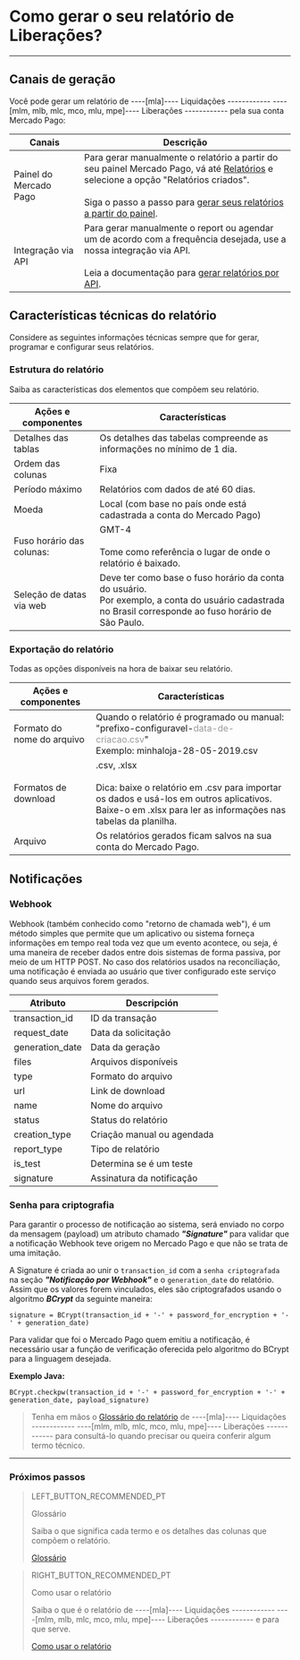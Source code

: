 
# Como gerar o seu relatório de Liberações?
------------


## Canais de geração

Você pode gerar um relatório de ----[mla]---- Liquidações ------------ ----[mlm, mlb, mlc, mco, mlu, mpe]---- Liberações ------------ pela sua conta Mercado Pago:

| Canais | Descrição |
| --- | --- |
| Painel do Mercado Pago | Para gerar manualmente o relatório a partir do seu painel Mercado Pago, vá até [Relatórios](https://www.mercadopago[FAKER][URL][DOMAIN]/movements) e selecione a opção "Relatórios criados".<br/><br/>Siga o passo a passo para [gerar seus relatórios a partir do painel](https://www.mercadopago[FAKER][URL][DOMAIN]/developers/pt/guides/additional-content/reports/released-money/panel). |
| Integração via API | Para gerar manualmente o report ou agendar um de acordo com a frequência desejada, use a nossa integração via API. <br/><br/> Leia a documentação para [gerar relatórios por API](https://www.mercadopago[FAKER][URL][DOMAIN]/developers/pt/guides/additional-content/reports/released-money/api). |

## Características técnicas do relatório

Considere as seguintes informações técnicas sempre que for gerar, programar e configurar seus relatórios.


### Estrutura do relatório

Saiba as características dos elementos que compõem seu relatório.


| Ações e componentes | Características |
| --- | --- |
| Detalhes das tablas | Os detalhes das tabelas compreende as informações no mínimo de 1 dia. |
| Ordem das colunas | Fixa |
| Período máximo | Relatórios com dados de até 60 dias. |
| Moeda | Local (com base no país onde está cadastrada a conta do Mercado Pago) |
| Fuso horário das colunas: | GMT-4 <br/> <br/> Tome como referência o lugar de onde o relatório é baixado. |
| Seleção de datas via web | Deve ter como base o fuso horário da conta do usuário. <br/>Por exemplo, a conta do usuário cadastrada no Brasil corresponde ao fuso horário de São Paulo. |


### Exportação do relatório

Todas as opções disponíveis na hora de baixar seu relatório.

| Ações e componentes | Características |
| --- | --- |
| Formato do nome do arquivo | Quando o relatório é programado ou manual:<br/> "prefixo-configuravel-<span style='color:#999999;'>data-de-criacao.csv</span>" <br/> Exemplo: minhaloja-28-05-2019.csv |
| Formatos de download | .csv, .xlsx <br/><br/>Dica: baixe o relatório em .csv para importar os dados e usá-los em outros aplicativos. Baixe-o em .xlsx para ler as informações nas tabelas da planilha. |
| Arquivo | Os relatórios gerados ficam salvos na sua conta do Mercado Pago. |


## Notificações

### Webhook

Webhook (também conhecido como "retorno de chamada web"), é um método simples que permite que um aplicativo ou sistema forneça informações em tempo real toda vez que um evento acontece, ou seja, é uma maneira de receber dados entre dois sistemas de forma passiva, por meio de um HTTP POST. No caso dos relatórios usados na reconciliação, uma notificação é enviada ao usuário que tiver configurado este serviço quando seus arquivos forem gerados.

| Atributo        | Descripción |
|-----------------| --- |
| transaction_id  | ID da transação |
| request_date    | Data da solicitação |
| generation_date | Data da geração |
| files           | Arquivos disponíveis |
| type            | Formato do arquivo |
| url             | Link de download |
| name            | Nome do arquivo |
| status          | Status do relatório |
| creation_type   | Criação manual ou agendada |
| report_type     | Tipo de relatório |
| is_test         | Determina se é um teste |
| signature       | Assinatura da notificação |

### Senha para criptografia

Para garantir o processo de notificação ao sistema, será enviado no corpo da mensagem (payload) um atributo chamado **_"Signature"_** para validar que a notificação Webhook teve origem no Mercado Pago e que não se trata de uma imitação.

A Signature é criada ao unir o `transaction_id` com a `senha criptografada` na seção **_"Notificação por Webhook"_** e o `generation_date` do relatório. Assim que os valores forem vinculados, eles são criptografados usando o algoritmo **_BCrypt_** da seguinte maneira:

`signature = BCrypt(transaction_id + '-' + password_for_encryption + '-' + generation_date)`

Para validar que foi o Mercado Pago quem emitiu a notificação, é necessário usar a função de verificação oferecida pelo algoritmo do BCrypt para a linguagem desejada.

**Exemplo Java:**

`BCrypt.checkpw(transaction_id + '-' + password_for_encryption + '-' + generation_date, payload_signature)`

> Tenha em mãos o [Glossário do relatório](https://www.mercadopago[FAKER][URL][DOMAIN]/developers/pt/guides/additional-content/reports/released-money/glossary) de ----[mla]---- Liquidações ------------ ----[mlm, mlb, mlc, mco, mlu, mpe]---- Liberações ------------ para consultá-lo quando precisar ou queira conferir algum termo técnico.

<hr/>

### Próximos passos

> LEFT_BUTTON_RECOMMENDED_PT
>
> Glossário
>
> Saiba o que significa cada termo e os detalhes das colunas que compõem o relatório.
>
> [Glossário](https://www.mercadopago[FAKER][URL][DOMAIN]/developers/pt/guides/additional-content/reports/released-money/glossary)

> RIGHT_BUTTON_RECOMMENDED_PT
>
> Como usar o relatório
>
> Saiba o que é o relatório de ----[mla]---- Liquidações ------------ ----[mlm, mlb, mlc, mco, mlu, mpe]---- Liberações ------------ e para que serve. 
>
> [Como usar o relatório](https://www.mercadopago[FAKER][URL][DOMAIN]/developers/pt/guides/additional-content/reports/released-money/how-to-use)
